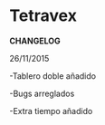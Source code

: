 # Tetravex

**CHANGELOG**

26/11/2015

-Tablero doble añadido

-Bugs arreglados

-Extra tiempo añadido
